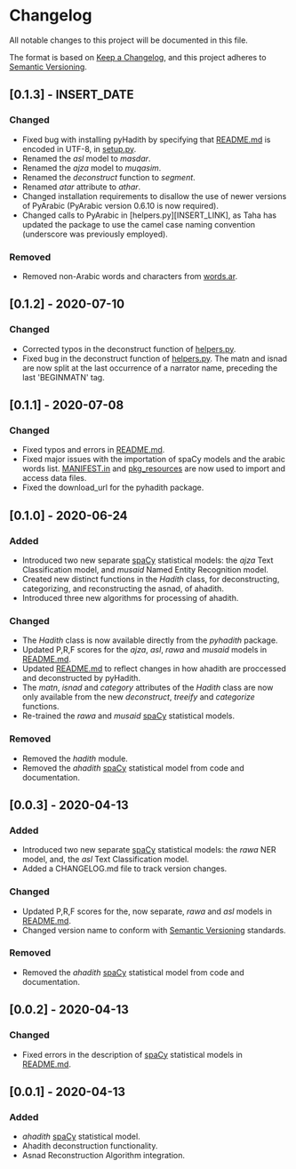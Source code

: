 # Changelog

All notable changes to this project will be documented in this file.

The format is based on [Keep a Changelog](https://keepachangelog.com/en/1.0.0/),
and this project adheres to [Semantic Versioning](https://semver.org/spec/v2.0.0.html).

## [0.1.3] - INSERT_DATE

### Changed

- Fixed bug with installing pyHadith by specifying that [README.md](INSERT_LINK) is encoded in UTF-8, in [setup.py](INSERT_LINK).
- Renamed the *asl* model to *masdar*.
- Renamed the *ajza* model to *muqasim*.
- Renamed the *deconstruct* function to *segment*.
- Renamed *atar* attribute to *athar*.
- Changed installation requirements to disallow the use of newer versions of PyArabic (PyArabic version 0.6.10 is now required).
- Changed calls to PyArabic in [helpers.py][INSERT_LINK], as Taha has updated the package to use the camel case naming convention (underscore was previously employed).

### Removed

- Removed non-Arabic words and characters from [words.ar](INSERT_LINK).

## [0.1.2] - 2020-07-10

### Changed

- Corrected typos in the deconstruct function of [helpers.py](https://github.com/umarbutler/pyhadith/blob/v0.1.2/pyhadith/helpers.py).
- Fixed bug in the deconstruct function of [helpers.py](https://github.com/umarbutler/pyhadith/blob/v0.1.2/pyhadith/helpers.py). The matn and isnad are now split at the last occurrence of a narrator name, preceding the last 'BEGINMATN' tag.

## [0.1.1] - 2020-07-08

### Changed

- Fixed typos and errors in [README.md](https://github.com/umarbutler/pyhadith/blob/v0.1.1/README.md).
- Fixed major issues with the importation of spaCy models and the arabic words list. [MANIFEST.in](https://github.com/umarbutler/pyhadith/blob/v0.1.1/MANIFEST.in) and [pkg_resources](https://setuptools.readthedocs.io/en/latest/pkg_resources.html) are now used to import and access data files.
- Fixed the download_url for the pyhadith package.

## [0.1.0] - 2020-06-24

### Added

- Introduced two new separate [spaCy](https://spacy.io/) statistical models: the *ajza* Text Classification model, and *musaid* Named Entity Recognition model.
- Created new distinct functions in the *Hadith* class, for deconstructing, categorizing, and reconstructing the asnad, of ahadith.
- Introduced three new algorithms for processing of ahadith.

### Changed

- The *Hadith* class is now available directly from the *pyhadith* package.
- Updated P,R,F scores for the *ajza*, *asl*, *rawa* and *musaid* models in [README.md](https://github.com/umarbutler/pyhadith/blob/v0.1.0/README.md).
- Updated [README.md](https://github.com/umarbutler/pyhadith/blob/v0.1.0/README.md) to reflect changes in how ahadith are proccessed and deconstructed by pyHadith.
- The *matn*, *isnad* and *category* attributes of the *Hadith* class are now only available from the new *deconstruct*, *treeify* and *categorize* functions.
- Re-trained the *rawa* and *musaid* [spaCy](https://spacy.io/) statistical models.

### Removed

- Removed the *hadith* module.
- Removed the *ahadith* [spaCy](https://spacy.io/) statistical model from code and documentation.

## [0.0.3] - 2020-04-13

### Added

- Introduced two new separate [spaCy](https://spacy.io/) statistical models: the *rawa* NER model, and, the *asl* Text Classification model.
- Added a CHANGELOG.md file to track version changes.

### Changed

- Updated P,R,F scores for the, now separate, *rawa* and *asl* models in [README.md](https://github.com/umarbutler/pyhadith/blob/v0.0.2-pre_alpha/README.md).
- Changed version name to conform with [Semantic Versioning](https://semver.org/spec/v2.0.0.html) standards.

### Removed

- Removed the *ahadith* [spaCy](https://spacy.io/) statistical model from code and documentation.

## [0.0.2] - 2020-04-13

### Changed

- Fixed errors in the description of [spaCy](https://spacy.io/) statistical models in [README.md](https://github.com/umarbutler/pyhadith/blob/v0.0.2-pre_alpha/README.md).

## [0.0.1] - 2020-04-13

### Added

- *ahadith* [spaCy](https://spacy.io/) statistical model.
- Ahadith deconstruction functionality.
- Asnad Reconstruction Algorithm integration.
